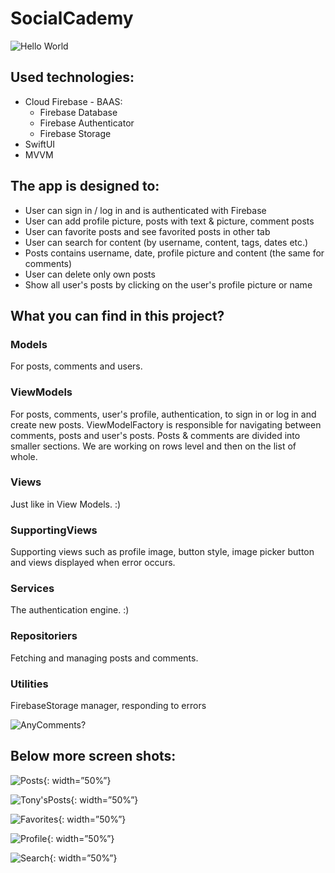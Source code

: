 # SocialCademy
![Hello World](https://github.com/MrGerlach/Content/blob/main/SocialCademy/HelloWorld.png?raw=true)
## Used technologies:
- Cloud Firebase - BAAS:
    - Firebase Database
    - Firebase Authenticator
    - Firebase Storage
- SwiftUI
- MVVM

## The app is designed to:
- User can sign in / log in and is authenticated with Firebase
- User can add profile picture, posts with text & picture, comment posts
- User can favorite posts and see favorited posts in other tab
- User can search for content (by username, content, tags, dates etc.)
- Posts contains username, date, profile picture and content (the same for comments)
- User can delete only own posts
- Show all user's posts by clicking on the user's profile picture or name


## What you can find in this project? 

### **Models**
For posts, comments and users.

### **ViewModels**
For posts, comments, user's profile, authentication, to sign in or log in and create new posts.
ViewModelFactory is responsible for navigating between comments, posts and user's posts.
Posts & comments are divided into smaller sections. We are working on rows level and then on the list of whole.

### **Views**
Just like in View Models. :)

### **SupportingViews**
Supporting views such as profile image, button style, image picker button and views displayed when error occurs.

### **Services**
The authentication engine. :)

### **Repositoriers**
Fetching and managing posts and comments.

### **Utilities**
FirebaseStorage manager, responding to errors 

![AnyComments?](https://github.com/MrGerlach/Content/blob/main/SocialCademy/AnyComments.png?raw=true)

## Below more screen shots: 

![Posts](https://github.com/MrGerlach/Content/blob/main/SocialCademy/Posts.png?raw=true){: width=”50%”}


![Tony'sPosts](https://github.com/MrGerlach/Content/blob/main/SocialCademy/TonysPosts.png?raw=true){: width=”50%”}


![Favorites](https://github.com/MrGerlach/Content/blob/main/SocialCademy/Favorites.png?raw=true){: width=”50%”}


![Profile](https://github.com/MrGerlach/Content/blob/main/SocialCademy/ProfilePic.png?raw=true){: width=”50%”}


![Search](https://github.com/MrGerlach/Content/blob/main/SocialCademy/SearchTor.png?raw=true){: width=”50%”}
